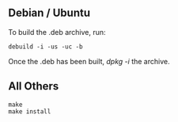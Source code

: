 ## Debian / Ubuntu

To build the .deb archive, run:

```
debuild -i -us -uc -b
```

Once the .deb has been built, *dpkg -i* the archive.


## All Others

```
make
make install
```
